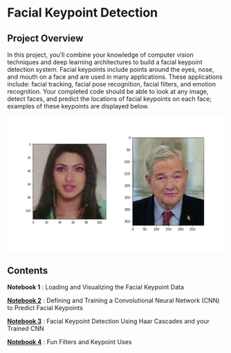 [//]: # (Image References)

[image1]: ./images/key_pts_example.png "Facial Keypoint Detection"

# Facial Keypoint Detection

## Project Overview

In this project, you’ll combine your knowledge of computer vision techniques and deep learning architectures to build a facial keypoint detection system. Facial keypoints include points around the eyes, nose, and mouth on a face and are used in many applications. These applications include: facial tracking, facial pose recognition, facial filters, and emotion recognition. Your completed code should be able to look at any image, detect faces, and predict the locations of facial keypoints on each face; examples of these keypoints are displayed below.

![Facial Keypoint Detection][image1]

## Contents

__Notebook 1__ : Loading and Visualizing the Facial Keypoint Data

[__Notebook 2__](./2.%20Define%20the%20Network%20Architecture.html) : Defining and Training a Convolutional Neural Network (CNN) to Predict Facial Keypoints

[__Notebook 3__](./3.%20Facial%20Keypoint%20Detection%2C%20Complete%20Pipeline.html) : Facial Keypoint Detection Using Haar Cascades and your Trained CNN

[__Notebook 4__](./4.%20Fun%20with%20Keypoints.html) : Fun Filters and Keypoint Uses
